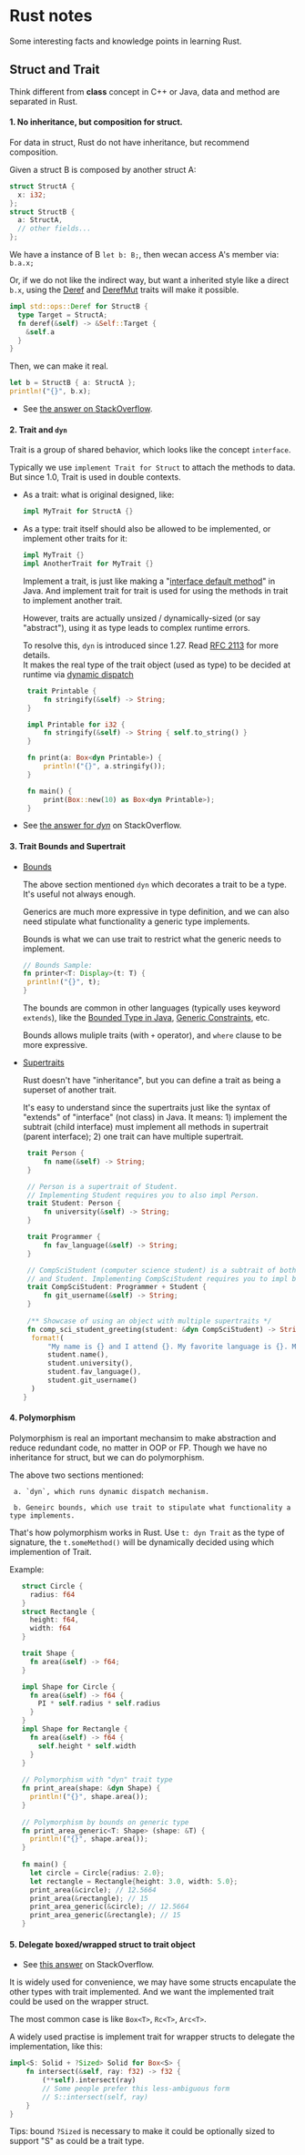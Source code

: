 # Rust notes

Some interesting facts and knowledge points in learning Rust.

## Struct and Trait

Think different from **class** concept in C++ or Java, data and method are separated in Rust. 

#### 1. No inheritance, but composition for struct. 
   
   For data in struct, Rust do not have inheritance, but recommend composition. 
   
   Given a struct B is composed by another struct A:
   ```rust
   struct StructA {
     x: i32;
   };
   struct StructB {
     a: StructA, 
     // other fields...
   };
   ```
   We have a instance of B `let b: B;`, then wecan access A's member via: `b.a.x;`
   
   Or, if we do not like the indirect way, but want a inherited style like a direct `b.x`, using the [Deref](https://doc.rust-lang.org/std/ops/trait.Deref.html) and [DerefMut](http://doc.rust-lang.org/std/ops/trait.DerefMut.html) traits will make it possible. 
   ```rust
   impl std::ops::Deref for StructB {
     type Target = StructA;
     fn deref(&self) -> &Self::Target {
       &self.a
     }
   }
   ```
   Then, we can make it real.
   ```rust
   let b = StructB { a: StructA };
   println!("{}", b.x);
   ```
   
   * See [the answer on StackOverflow](https://stackoverflow.com/questions/32552593/is-it-possible-for-one-struct-to-extend-an-existing-struct-keeping-all-the-fiel).
 
 
#### 2. Trait and `dyn`
   
   Trait is a group of shared behavior, which looks like the concept `interface`. 
   
   Typically we use `implement Trait for Struct` to attach the methods to data. But since 1.0, Trait is used in double contexts. 
   - As a trait: what is original designed, like:
     ```rust
     impl MyTrait for StructA {}
     ```
   - As a type: trait itself should also be allowed to be implemented, or implement other traits for it:
     ```rust
     impl MyTrait {}
     impl AnotherTrait for MyTrait {}
     ```
     Implement a trait, is just like making a "[interface default method](https://docs.oracle.com/javase/tutorial/java/IandI/defaultmethods.html)" in Java. 
     And implement trait for trait is used for using the methods in trait to implement another trait. 
     
     However, traits are actually unsized / dynamically-sized (or say "abstract"), using it as type leads to complex runtime errors. 
     
     To resolve this, `dyn` is introduced since 1.27. Read [RFC 2113](https://github.com/rust-lang/rfcs/blob/master/text/2113-dyn-trait-syntax.md) for more details.
     <br/>
     It makes the real type of the trait object (used as type) to be decided at runtime via [dynamic dispatch](https://en.wikipedia.org/wiki/Dynamic_dispatch)
     
     ```rust
      trait Printable {
          fn stringify(&self) -> String;
      }

      impl Printable for i32 {
          fn stringify(&self) -> String { self.to_string() }
      }

      fn print(a: Box<dyn Printable>) {
          println!("{}", a.stringify());
      }

      fn main() {
          print(Box::new(10) as Box<dyn Printable>);
      }     
     
     ```
  
  * See [the answer for *dyn*](https://stackoverflow.com/questions/50650070/what-does-dyn-mean-in-a-type) on StackOverflow.


#### 3. Trait Bounds and Supertrait
   
- [Bounds](https://doc.rust-lang.org/rust-by-example/generics/bounds.html)

   The above section mentioned `dyn` which decorates a trait to be a type. It's useful not always enough. 
   
   Generics are much more expressive in type definition, and we can also need stipulate what functionality a generic type implements. 
   
   Bounds is what we can use trait to restrict what the generic needs to implement.
   
   ```rust
   // Bounds Sample:
   fn printer<T: Display>(t: T) {
    println!("{}", t);
   }
   ```
   The bounds are common in other languages (typically uses keyword `extends`), like the [Bounded Type in Java](https://docs.oracle.com/javase/tutorial/java/generics/bounded.html), [Generic Constraints](https://www.typescriptlang.org/docs/handbook/generics.html#generic-constraints), etc.
   
   Bounds allows muliple traits (with `+` operator), and `where` clause to be more expressive. 
   
- [Supertraits](https://doc.rust-lang.org/rust-by-example/trait/supertraits.html)
   
  Rust doesn't have "inheritance", but you can define a trait as being a superset of another trait.
  
  It's easy to understand since the supertraits just like the syntax of "extends" of "interface" (not class) in Java. It means: 1) implement the subtrait (child interface) must implement all methods in supertrait (parent interface); 2) one trait can have multiple supertrait.

  ```rust
   trait Person {
       fn name(&self) -> String;
   }

   // Person is a supertrait of Student.
   // Implementing Student requires you to also impl Person.
   trait Student: Person {
       fn university(&self) -> String;
   }

   trait Programmer {
       fn fav_language(&self) -> String;
   }

   // CompSciStudent (computer science student) is a subtrait of both Programmer 
   // and Student. Implementing CompSciStudent requires you to impl both supertraits.
   trait CompSciStudent: Programmer + Student {
       fn git_username(&self) -> String;
   }
   
   /** Showcase of using an object with multiple supertraits */
   fn comp_sci_student_greeting(student: &dyn CompSciStudent) -> String {
    format!(
        "My name is {} and I attend {}. My favorite language is {}. My Git username is {}",
        student.name(),
        student.university(),
        student.fav_language(),
        student.git_username()
    )
  }
  ```

#### 4. Polymorphism
  
  Polymorphism is real an important mechansim to make abstraction and reduce redundant code, no matter in OOP or FP. Though we have no inheritance for struct, but we can do polymorphism. 
  
  The above two sections mentioned: 
     
     a. `dyn`, which runs dynamic dispatch mechanism. 
     
     b. Geneirc bounds, which use trait to stipulate what functionality a type implements.
  
   That's how polymorphism works in Rust. Use `t: dyn Trait` as the type of signature, the `t.someMethod()` will be dynamically decided using which implemention of Trait.
     
   Example:
   ```rust
      struct Circle {
        radius: f64
      }
      struct Rectangle {
        height: f64,
        width: f64
      }

      trait Shape {
        fn area(&self) -> f64;
      }

      impl Shape for Circle {
        fn area(&self) -> f64 {
          PI * self.radius * self.radius
        }
      }
      impl Shape for Rectangle {
        fn area(&self) -> f64 {
          self.height * self.width
        }
      }
      
      // Polymorphism with "dyn" trait type
      fn print_area(shape: &dyn Shape) {
        println!("{}", shape.area());
      }
      
      // Polymorphism by bounds on generic type 
      fn print_area_generic<T: Shape> (shape: &T) {
        println!("{}", shape.area());
      }
      
      fn main() {
        let circle = Circle{radius: 2.0};
        let rectangle = Rectangle{height: 3.0, width: 5.0};
        print_area(&circle); // 12.5664
        print_area(&rectangle); // 15
        print_area_generic(&circle); // 12.5664
        print_area_generic(&rectangle); // 15
      }
   ```



#### 5. Delegate boxed/wrapped struct to trait object

   * See [this answer](https://stackoverflow.com/questions/33041736/trait-implementation-for-both-a-trait-object-and-for-direct-implementors-of-the) on StackOverflow.

   It is widely used for convenience, we may have some structs encapulate the other types with trait implemented. And we want the implemented trait could be used on the wrapper struct. 
   
   The most common case is like `Box<T>`, `Rc<T>`, `Arc<T>`.
   
   A widely used practise is implement trait for wrapper structs to delegate the implementation, like this:

   ```rust
   impl<S: Solid + ?Sized> Solid for Box<S> {
       fn intersect(&self, ray: f32) -> f32 {
           (**self).intersect(ray)
           // Some people prefer this less-ambiguous form
           // S::intersect(self, ray)
       }
   }
   ```
   
   Tips: bound `?Sized` is necessary to make it could be optionally sized to support "S" as could be a trait type.
   
 
